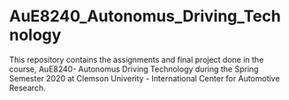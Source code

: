 # AuE8240_Autonomus_Driving_Technology 
This repository contains the assignments and final project done in the course, AuE8240- Autonomus Driving Technology during the Spring Semester 2020 at Clemson Univerity - International Center for Automotive Research.

